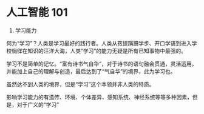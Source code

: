 # 人工智能 101

1. 学习能力

何为“学习”？人类是学习最好的践行者。人类从孩提蹒跚学步、开口学语到进入学校徜徉在知识的汪洋大海，人类“学习”的能力无疑是所有已知事物中最强的。

学习不是简单的记忆。“富有诗书气自华”，对于诗书的语句融会贯通，灵活运用，并能加上自己的理解与创造，最后达到了“气自华”的境界，此为学习也。

虽然达不到人类的境界，但是“学习”这个本领并非人类的特质。

影响学习能力的有遗传、环境、个体差异、感知系统、神经系统等等多种因素，但是，对于广义的“学习”
